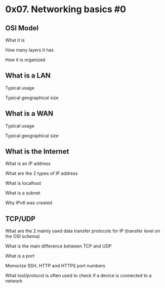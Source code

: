 # 0x07. Networking basics #0

## OSI Model

What it is

How many layers it has

How it is organized

## What is a LAN

Typical usage

Typical geographical size

## What is a WAN

Typical usage

Typical geographical size

## What is the Internet

What is an IP address

What are the 2 types of IP address

What is localhost

What is a subnet

Why IPv6 was created

## TCP/UDP

What are the 2 mainly used data transfer protocols for IP (transfer level on the OSI schema)

What is the main difference between TCP and UDP

What is a port

Memorize SSH, HTTP and HTTPS port numbers

What tool/protocol is often used to check if a device is connected to a network

